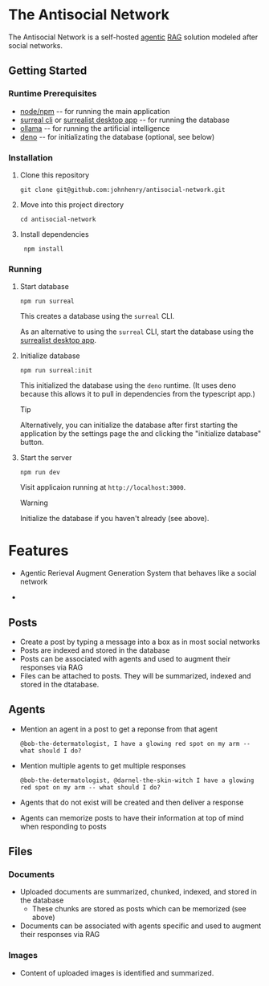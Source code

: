 # The Antisocial Network

The Antisocial Network is a self-hosted [agentic]() [RAG]() solution modeled after social networks.

## Getting Started

### Runtime Prerequisites

- [node/npm](https://nodejs.org) -- for running the main application
- [surreal cli](https://surrealdb.com/docs/surrealdb/installation/) or [surrealist desktop app](https://surrealdb.com/surrealist) -- for running the database
- [ollama](https://ollama.com) -- for running the artificial intelligence
- [deno](https://deno.land/) -- for initializating the database (optional, see below)

### Installation

1. Clone this repository
   ```shell
   git clone git@github.com:johnhenry/antisocial-network.git
   ```
2. Move into this project directory
   ```shell
   cd antisocial-network
   ```
3. Install dependencies
   ```shell
    npm install
   ```

### Running

1. Start database

   ```shell
   npm run surreal
   ```

   This creates a database using the `surreal` CLI.

   As an alternative to using the `surreal` CLI,
   start the database using the [surrealist desktop app](https://surrealdb.com/surrealist).

2. Initialize database

   ```shell
   npm run surreal:init
   ```

   This initialized the database using the `deno` runtime.
   (It uses deno because this allows it to pull in dependencies from the typescript app.)

   > [!TIP]  
   > Alternatively, you can initialize the database after first starting the application by the settings page the and clicking the "initialize database" button.

3. Start the server

   ```shell
   npm run dev
   ```

   Visit applicaion running at `http://localhost:3000`.

   > [!WARNING]
   > Initialize the database if you haven't already (see above).

# Features

- Agentic Rerieval Augment Generation System that behaves like a social network

-

## Posts

- Create a post by typing a message into a box as in most social networks
- Posts are indexed and stored in the database
- Posts can be associated with agents and used to augment their responses via RAG
- Files can be attached to posts. They will be summarized, indexed and stored in the dtatabase.

## Agents

- Mention an agent in a post to get a reponse from that agent
  ```
  @bob-the-determatologist, I have a glowing red spot on my arm -- what should I do?
  ```
- Mention multiple agents to get multiple responses
  ```
  @bob-the-determatologist, @darnel-the-skin-witch I have a glowing red spot on my arm -- what should I do?
  ```
- Agents that do not exist will be created and then deliver a response

- Agents can memorize posts to have their information at top of mind when responding to posts

## Files

### Documents

- Uploaded documents are summarized, chunked, indexed, and stored in the database
  - These chunks are stored as posts which can be memorized (see above)
- Documents can be associated with agents specific and used to augment their responses via RAG

### Images

- Content of uploaded images is identified and summarized.
